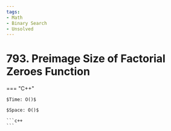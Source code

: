 ```yaml
---
tags:
- Math
- Binary Search
- Unsolved
---
```



# 793. Preimage Size of Factorial Zeroes Function

=== "C++"

    $Time: O()$

    $Space: O()$

    ```c++
    ```